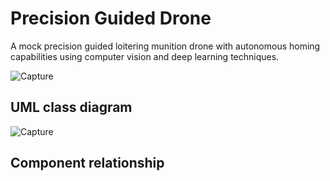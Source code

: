 # Precision Guided Drone

A mock precision guided loitering munition drone with autonomous homing capabilities using computer vision and deep learning techniques.

![Capture](https://github.com/S-Khos/Precision-Guided-Drone-Python/blob/main/design/PGD_UML_CLASS.drawio.png)

## UML class diagram


![Capture](https://github.com/S-Khos/Precision-Guided-Drone-Python/blob/main/design/component_relationship.drawio.png)
## Component relationship
